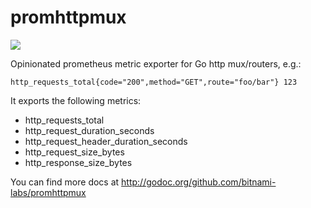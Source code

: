 # promhttpmux

[![](https://godoc.org/github.com/bitnami-labs/promhttpmux?status.svg)](http://godoc.org/github.com/bitnami-labs/promhttpmux)

Opinionated prometheus metric exporter for Go http mux/routers, e.g.:

```
http_requests_total{code="200",method="GET",route="foo/bar"} 123
```

It exports the following metrics:

- http_requests_total
- http_request_duration_seconds
- http_request_header_duration_seconds
- http_request_size_bytes
- http_response_size_bytes

You can find more docs at http://godoc.org/github.com/bitnami-labs/promhttpmux


